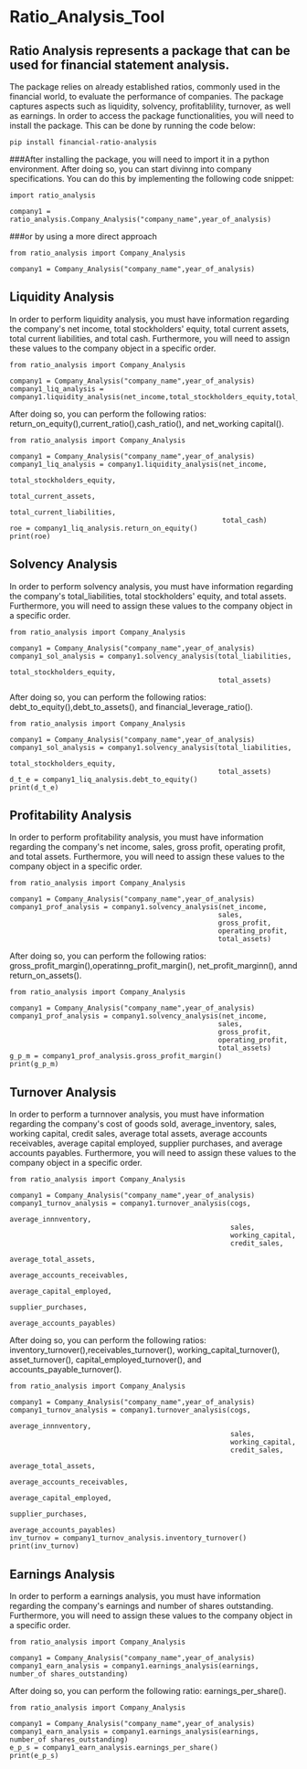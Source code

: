 # Ratio_Analysis_Tool
 
 ## Ratio Analysis represents a package that can be used for financial statement analysis.
 
The package relies on already established ratios, commonly used in the financial world, to evaluate the performance of companies. The package captures aspects such as liquidity, solvency, profitablility, turnover, as well as earnings. In order to access the package functionalities, you will need to install the package. This can be done by running the code below:
 
```
pip install financial-ratio-analysis

```
###After installing the package, you will need to import it in a python environment. After doing so, you can start divinng into company specifications. You can do this by implementing the following code snippet:

```
import ratio_analysis

company1 = ratio_analysis.Company_Analysis("company_name",year_of_analysis)

```
###or by using a more direct approach

```
from ratio_analysis import Company_Analysis

company1 = Company_Analysis("company_name",year_of_analysis)

```
## Liquidity Analysis

In order to perform liquidity analysis, you must have information regarding the company's net income, total stockholders' equity, total current assets, total current liabilities, and total cash. Furthermore, you will need to assign these values to the company object in a specific order.

```
from ratio_analysis import Company_Analysis

company1 = Company_Analysis("company_name",year_of_analysis)
company1_liq_analysis = company1.liquidity_analysis(net_income,total_stockholders_equity,total_current_assets,total_current_liabilities,total_cash)

```
After doing so, you can perform the following ratios: return_on_equity(),current_ratio(),cash_ratio(), and net_working capital().

```
from ratio_analysis import Company_Analysis

company1 = Company_Analysis("company_name",year_of_analysis)
company1_liq_analysis = company1.liquidity_analysis(net_income,
                                                    total_stockholders_equity,
                                                    total_current_assets,
                                                    total_current_liabilities,
                                                    total_cash)
roe = company1_liq_analysis.return_on_equity()
print(roe)
```
## Solvency Analysis

In order to perform solvency analysis, you must have information regarding the company's total_liabilities, total stockholders' equity, and total assets. Furthermore, you will need to assign these values to the company object in a specific order.

```
from ratio_analysis import Company_Analysis

company1 = Company_Analysis("company_name",year_of_analysis)
company1_sol_analysis = company1.solvency_analysis(total_liabilities,
                                                   total_stockholders_equity,
                                                   total_assets)

```
After doing so, you can perform the following ratios: debt_to_equity(),debt_to_assets(), and financial_leverage_ratio().

```
from ratio_analysis import Company_Analysis

company1 = Company_Analysis("company_name",year_of_analysis)
company1_sol_analysis = company1.solvency_analysis(total_liabilities,
                                                   total_stockholders_equity,
                                                   total_assets)
d_t_e = company1_liq_analysis.debt_to_equity()
print(d_t_e)
```
## Profitability Analysis

In order to perform profitability analysis, you must have information regarding the company's net income, sales, gross profit, operating profit, and total assets. Furthermore, you will need to assign these values to the company object in a specific order.

```
from ratio_analysis import Company_Analysis

company1 = Company_Analysis("company_name",year_of_analysis)
company1_prof_analysis = company1.solvency_analysis(net_income,
                                                   sales,
                                                   gross_profit,
                                                   operating_profit,
                                                   total_assets)

```
After doing so, you can perform the following ratios: gross_profit_margin(),operatinng_profit_margin(), net_profit_marginn(), annd return_on_assets().

```
from ratio_analysis import Company_Analysis

company1 = Company_Analysis("company_name",year_of_analysis)
company1_prof_analysis = company1.solvency_analysis(net_income,
                                                   sales,
                                                   gross_profit,
                                                   operating_profit,
                                                   total_assets)
g_p_m = company1_prof_analysis.gross_profit_margin()
print(g_p_m)
```

## Turnover Analysis

In order to perform a turnnover analysis, you must have information regarding the company's cost of goods sold, average_inventory, sales, working capital, credit sales, average total assets, average accounts receivables, average capital employed, supplier purchases, and average accounts payables. Furthermore, you will need to assign these values to the company object in a specific order.

```
from ratio_analysis import Company_Analysis

company1 = Company_Analysis("company_name",year_of_analysis)
company1_turnov_analysis = company1.turnover_analysis(cogs,
                                                      average_innnventory,
                                                      sales,
                                                      working_capital,
                                                      credit_sales,
                                                      average_total_assets,
                                                      average_accounts_receivables,
                                                      average_capital_employed,
                                                      supplier_purchases,
                                                      average_accounts_payables)

```
After doing so, you can perform the following ratios: inventory_turnover(),receivables_turnover(), working_capital_turnover(), asset_turnover(), capital_employed_turnover(), and accounts_payable_turnover().

```
from ratio_analysis import Company_Analysis

company1 = Company_Analysis("company_name",year_of_analysis)
company1_turnov_analysis = company1.turnover_analysis(cogs,
                                                      average_innnventory,
                                                      sales,
                                                      working_capital,
                                                      credit_sales,
                                                      average_total_assets,
                                                      average_accounts_receivables,
                                                      average_capital_employed,
                                                      supplier_purchases,
                                                      average_accounts_payables)
inv_turnov = company1_turnov_analysis.inventory_turnover()
print(inv_turnov)
```
## Earnings Analysis

In order to perform a earnings analysis, you must have information regarding the company's earnings and number of shares outstanding. Furthermore, you will need to assign these values to the company object in a specific order.

```
from ratio_analysis import Company_Analysis

company1 = Company_Analysis("company_name",year_of_analysis)
company1_earn_analysis = company1.earnings_analysis(earnings, number_of shares_outstanding)

```
After doing so, you can perform the following ratio: earnings_per_share().

```
from ratio_analysis import Company_Analysis

company1 = Company_Analysis("company_name",year_of_analysis)
company1_earn_analysis = company1.earnings_analysis(earnings, number_of shares_outstanding)
e_p_s = company1_earn_analysis.earnings_per_share()
print(e_p_s)
```





